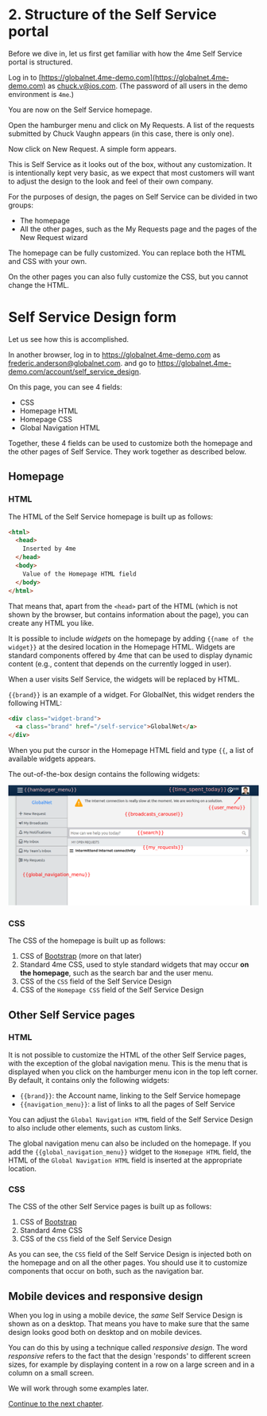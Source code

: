 # 2. Structure of the Self Service portal

Before we dive in, let us first get familiar with how the 4me Self Service portal is structured.   

Log in to [https://globalnet.4me-demo.com](https://globalnet.4me-demo.com) as chuck.v@ios.com.
(The password of all users in the demo environment is `4me`.)

You are now on the Self Service homepage.

Open the hamburger menu and click on My Requests. 
A list of the requests submitted by Chuck Vaughn appears (in this case, there is only one).

Now click on New Request. A simple form appears. 

This is Self Service as it looks out of the box, without any customization. 
It is intentionally kept very basic, as we expect that most customers will want to adjust the design to the look and feel of their own company.

For the purposes of design, the pages on Self Service can be divided in two groups:

* The homepage
* All the other pages, such as the My Requests page and the pages of the New Request wizard 

The homepage can be fully customized. You can replace both the HTML and CSS with your own.

On the other pages you can also fully customize the CSS, but you cannot change the HTML.

# Self Service Design form

Let us see how this is accomplished.

In another browser, log in to https://globalnet.4me-demo.com as frederic.anderson@globalnet.com.
and go to https://globalnet.4me-demo.com/account/self_service_design.

On this page, you can see 4 fields:

* CSS
* Homepage HTML
* Homepage CSS
* Global Navigation HTML

Together, these 4 fields can be used to customize both the homepage and the other pages of Self Service. They work together as described below.

## Homepage

### HTML

The HTML of the Self Service homepage is built up as follows:

``` html
<html>
  <head>
    Inserted by 4me
  </head>
  <body>
    Value of the Homepage HTML field
  </body>
</html>
```

That means that, apart from the `<head>` part of the HTML (which is not shown by the browser, but contains information about the page),
you can create any HTML you like.   

It is possible to include _widgets_ on the homepage by adding `{{name of the widget}}` at the desired location in the Homepage HTML. 
Widgets are standard components offered by 4me that can be used to display dynamic content 
(e.g., content that depends on the currently logged in user).

When a user visits Self Service, the widgets will be replaced by HTML.

`{{brand}}` is an example of a widget. For GlobalNet, this widget renders the following HTML:

``` html
<div class="widget-brand">
  <a class="brand" href="/self-service">GlobalNet</a>
</div>
```

When you put the cursor in the Homepage HTML field and type `{{`, a list of available widgets appears.

The out-of-the-box design contains the following widgets:

![widgets](images/homepage-widgets.png)

### CSS

The CSS of the homepage is built up as follows:

1. CSS of [Bootstrap](https://getbootstrap.com/) (more on that later)
2. Standard 4me CSS, used to style standard widgets that may occur **on the homepage**, such as the search bar and the user menu.
3. CSS of the `CSS` field of the Self Service Design
4. CSS of the `Homepage CSS` field of the Self Service Design

## Other Self Service pages 

### HTML

It is not possible to customize the HTML of the other Self Service pages, with the exception of the global navigation menu.
This is the menu that is displayed when you click on the hamburger menu icon in the top left corner. 
By default, it contains only the following widgets:

* `{{brand}}`: the Account name, linking to the Self Service homepage
* `{{navigation_menu}}`: a list of links to all the pages of Self Service

You can adjust the `Global Navigation HTML` field of the Self Service Design to also include other elements, 
such as custom links.

The global navigation menu can also be included on the homepage. 
If you add the `{{global_navigation_menu}}` widget to the `Homepage HTML` field, 
the HTML of the `Global Navigation HTML` field is inserted at the appropriate location.

### CSS

The CSS of the other Self Service pages is built up as follows:

1. CSS of [Bootstrap](https://getbootstrap.com/)
2. Standard 4me CSS
3. CSS of the `CSS` field of the Self Service Design

As you can see, the `CSS` field of the Self Service Design is injected both on the homepage and on all the other pages.
You should use it to customize components that occur on both, such as the navigation bar.

## Mobile devices and responsive design

When you log in using a mobile device, the *same* Self Service Design is shown as on a desktop. 
That means you have to make sure that the same design looks good both on desktop and on mobile devices. 

You can do this by using a technique called *responsive design*. 
The word *responsive* refers to the fact that the design 'responds' to different screen sizes,
for example by displaying content in a row on a large screen and in a column on a small screen.
  
We will work through some examples later.

[Continue to the next chapter](3-bootstrap.md).
